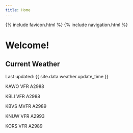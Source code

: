 ```yaml
---
title: Home
---
```

{% include favicon.html %}
{% include navigation.html %}
# Welcome!

## Current Weather

Last updated: {{ site.data.weather.update_time }}

KAWO VFR A2988

KBLI VFR A2988

KBVS MVFR A2989

KNUW VFR A2993

KORS VFR A2989



